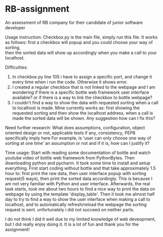 # RB-assignment
An assessment of RB company for their candidate of junior software developer

Usage instruction: 
Checkbox.py is the main file, simply run this file. 
It works as follows: first a checkbox will popup and you could choose your way of sorting,  
then the sorted data will show up accordingly when you make a call to your localhost.

Difficulties:
1. In checkbox.py line 105 i have to assign a specific port, and change it every time when i run the code. Otherwise it shows error.
2. I created a regular checkbox that is not linked to the webpage and I am wondering if there is a specific bottle web framework user interface available? or if there is a way to link the checkbox to bottle webpage?
3. I couldn't find a way to show the data with requested sorting when a call to localhost is made. Mine currently works as: first showing the requested sorting and then show the localhost address, when a call is made the sorted data will be shown. Any suggestion how can I fix this?

Need further research: 
What does assumptions, configuration, object oriented design or not, applicable tests if any, consistency, PEP8 specifically imply here
For example, is 'user can only choose one way of sorting at one time' an assumption or not and if it is, how can I justify it?

Time usage:
Start with reading some documentation of bottle and watch youtube video of bottle web framework from PythonBytes. Then downloading python and pycharm. It took some time to install and setup everything.
First start coding without bottle and that take approximately 1.5 hour to: first print the raw data, then user interface popup with sorting request(5 ways), then print the sorted data accordingly. This is because I am not very familiar with Python and user interface.
Afterwards, the real task starts, took me about two hours to find a nice way to print the data on webpage by using the template 'display_table'.
Then it took me almost half day to try to find a way to show the user interface when making a call to localhost, and to automatically refresh/reload the webpage the sorting request is sent. unfortunately i did not succeed on neither parts. 

I do not think I did it well due to my limited knowledge of web deveopment, but I did really enjoy doing it. It is a lot of fun and thank you for the assignment! 
